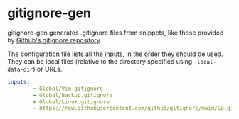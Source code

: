 gitignore-gen
=============

gitignore-gen generates .gitignore files from snippets, like those
provided by [Github's gitignore repository](https://github.com/github/gitignore).

The configuration file lists all the inputs, in the order they should be
used. They can be local files (relative to the directory specified using
`-local-data-dir`) or URLs.

```yaml
inputs:
        - Global/Vim.gitignore
        - Global/Backup.gitignore
        - Global/Linux.gitignore
        - https://raw.githubusercontent.com/github/gitignore/main/Go.gitignore
```
